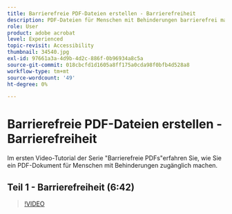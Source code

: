 ```yaml
---
title: Barrierefreie PDF-Dateien erstellen - Barrierefreiheit
description: PDF-Dateien für Menschen mit Behinderungen barrierefrei machen
role: User
product: adobe acrobat
level: Experienced
topic-revisit: Accessibility
thumbnail: 34540.jpg
exl-id: 97661a3a-4d9b-4d2c-886f-0b96934a8c5a
source-git-commit: 018cbcfd1d1605a8ff175a0cda98f0bfb4d528a8
workflow-type: tm+mt
source-wordcount: '49'
ht-degree: 0%

---
```


# Barrierefreie PDF-Dateien erstellen - Barrierefreiheit

Im ersten Video-Tutorial der Serie &quot;Barrierefreie PDFs&quot;erfahren Sie, wie Sie ein PDF-Dokument für Menschen mit Behinderungen zugänglich machen.

## Teil 1 - Barrierefreiheit (6:42)

>[!VIDEO](https://video.tv.adobe.com/v/34540)
